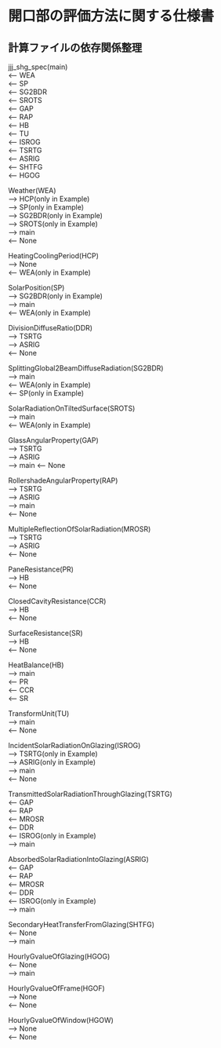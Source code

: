 # 開口部の評価方法に関する仕様書

## 計算ファイルの依存関係整理

jjj_shg_spec(main)  
<-- WEA  
<-- SP  
<-- SG2BDR  
<-- SROTS  
<-- GAP  
<-- RAP  
<-- HB  
<-- TU  
<-- ISROG  
<-- TSRTG  
<-- ASRIG  
<-- SHTFG  
<-- HGOG  


Weather(WEA)  
--> HCP(only in Example)  
--> SP(only in Example)  
--> SG2BDR(only in Example)  
--> SROTS(only in Example)  
--> main  
<-- None  

HeatingCoolingPeriod(HCP)  
--> None  
<-- WEA(only in Example)  

SolarPosition(SP)  
--> SG2BDR(only in Example)  
--> main  
<-- WEA(only in Example)  

DivisionDiffuseRatio(DDR)  
--> TSRTG  
--> ASRIG   
<-- None  

SplittingGlobal2BeamDiffuseRadiation(SG2BDR)  
--> main  
<-- WEA(only in Example)  
<-- SP(only in Example)  

SolarRadiationOnTiltedSurface(SROTS)  
--> main  
<-- WEA(only in Example)  

GlassAngularProperty(GAP)  
--> TSRTG  
--> ASRIG  
--> main
<-- None  

RollershadeAngularProperty(RAP)  
--> TSRTG  
--> ASRIG  
--> main  
<-- None  

MultipleReflectionOfSolarRadiation(MROSR)  
--> TSRTG  
--> ASRIG  
<-- None  

PaneResistance(PR)  
--> HB  
<-- None  

ClosedCavityResistance(CCR)  
--> HB  
<-- None  

SurfaceResistance(SR)  
--> HB  
<-- None  

HeatBalance(HB)  
--> main  
<-- PR  
<-- CCR  
<-- SR  

TransformUnit(TU)  
--> main  
<-- None  

IncidentSolarRadiationOnGlazing(ISROG)  
--> TSRTG(only in Example)  
--> ASRIG(only in Example)  
--> main  
<-- None  

TransmittedSolarRadiationThroughGlazing(TSRTG)  
<-- GAP  
<-- RAP  
<-- MROSR  
<-- DDR  
<-- ISROG(only in Example)  
--> main  

AbsorbedSolarRadiationIntoGlazing(ASRIG)  
<-- GAP  
<-- RAP  
<-- MROSR  
<-- DDR  
<-- ISROG(only in Example)  
--> main  

SecondaryHeatTransferFromGlazing(SHTFG)  
<-- None  
--> main  

HourlyGvalueOfGlazing(HGOG)  
<-- None  
--> main  

HourlyGvalueOfFrame(HGOF)  
--> None  
<-- None  

HourlyGvalueOfWindow(HGOW)  
--> None  
<-- None  